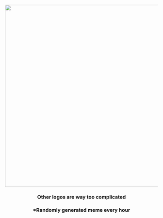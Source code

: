 <p align="center">
        <img src="https://i.redd.it/4o60yf2dn2s91.png" width="600" height="600">
        </p>
        <h3 align="center">Other logos are way too complicated</h3>
        <h3 align="center">*Randomly generated meme every hour</h3>
    